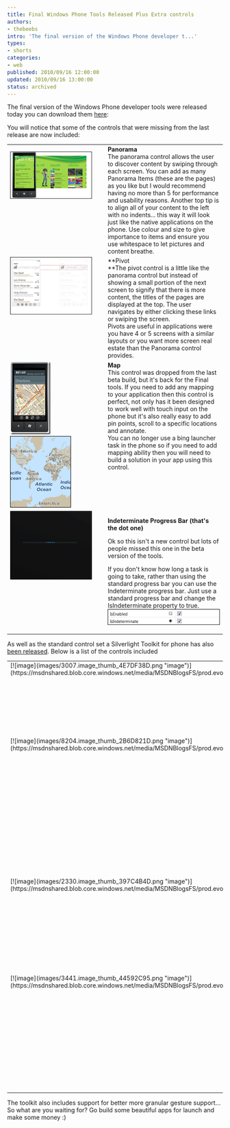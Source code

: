 ```yaml
---
title: Final Windows Phone Tools Released Plus Extra controls
authors:
- thebeebs
intro: 'The final version of the Windows Phone developer t...'
types:
- shorts
categories:
- web
published: 2010/09/16 12:00:00
updated: 2010/09/16 13:00:00
status: archived
---
```


The final version of the Windows Phone developer tools were released today you can download them [here](http://go.microsoft.com/fwlink/?LinkId=185584):

You will notice that some of the controls that were missing from the last release are now included:
  <table border="0" cellspacing="0" cellpadding="2" width="572"><tbody>     <tr>       <td valign="top" width="248">         

[![clip_image001[5]](images/2117.clip_image0015_thumb_134E2BC1.png "clip_image001[5]")](https://msdnshared.blob.core.windows.net/media/MSDNBlogsFS/prod.evol.blogs.msdn.com/CommunityServer.Blogs.Components.WeblogFiles/00/00/01/38/93/metablogapi/5722.clip_image0015_4CE16185.png)
       </td>        <td valign="top" width="10">&#160;</td>        <td valign="top" width="312">**Panorama**             
The panorama control allows the user to discover content by swiping through each screen. You can add as many Panorama Items (these are the pages) as you like but I would recommend having no more than 5 for performance and usability reasons. Another top tip is to align all of your content to the left with no indents... this way it will look just like the native applications on the phone. Use colour and size to give importance to items and ensure you use whitespace to let pictures and content breathe.</td>     </tr>      <tr>       <td valign="top" width="249">[![image](images/5672.image_thumb_0ADA309D.png "image")](https://msdnshared.blob.core.windows.net/media/MSDNBlogsFS/prod.evol.blogs.msdn.com/CommunityServer.Blogs.Components.WeblogFiles/00/00/01/38/93/metablogapi/3034.image_42BC9A8D.png) </td>        <td valign="top" width="10">&#160;</td>        <td valign="top" width="312">**Pivot              
**The pivot control is a little like the panorama control but instead of showing a small portion of the next screen to signify that there is more content, the titles of the pages are displayed at the top. The user navigates by either clicking these links or swiping the screen.             
Pivots are useful in applications were you have 4 or 5 screens with a similar layouts or you want more screen real estate than the Panorama control provides.</td>     </tr>      <tr>       <td valign="top" width="250">[![image](images/5102.image_thumb_4374B4DD.png "image")](https://msdnshared.blob.core.windows.net/media/MSDNBlogsFS/prod.evol.blogs.msdn.com/CommunityServer.Blogs.Components.WeblogFiles/00/00/01/38/93/metablogapi/5280.image_5ACFDF1B.png)&#160;[![image](images/2313.image_thumb_374314E9.png "image")](https://msdnshared.blob.core.windows.net/media/MSDNBlogsFS/prod.evol.blogs.msdn.com/CommunityServer.Blogs.Components.WeblogFiles/00/00/01/38/93/metablogapi/5125.image_4C150D69.png) </td>        <td valign="top" width="10">&#160;</td>        <td valign="top" width="312">**Map**             
This control was dropped from the last beta build, but it's back for the Final tools. If you need to add any mapping to your application then this control is perfect, not only has it been designed to work well with touch input on the phone but it's also really easy to add pin points, scroll to a specific locations and annotate.             
You can no longer use a bing launcher task in the phone so if you need to add mapping ability then you will need to build a solution in your app using this control.</td>     </tr>      <tr>       <td valign="top" width="250">[![image](images/5040.image_thumb_5E4DAE5E.png "image")](https://msdnshared.blob.core.windows.net/media/MSDNBlogsFS/prod.evol.blogs.msdn.com/CommunityServer.Blogs.Components.WeblogFiles/00/00/01/38/93/metablogapi/0334.image_5BF42C60.png) </td>        <td valign="top" width="10">&#160;</td>        <td valign="top" width="312">         

**Indeterminate Progress Bar (that's the dot one)**

Ok so this isn't a new control but lots of people missed this one in the beta version of the tools. 

If you don't know how long a task is going to take, rather than using the standard progress bar you can use the Indeterminate progress bar. Just use a standard progress bar and change the IsIndeterminate property to true.[![image](images/4666.image_thumb_3C15A2D8.png "image")](https://msdnshared.blob.core.windows.net/media/MSDNBlogsFS/prod.evol.blogs.msdn.com/CommunityServer.Blogs.Components.WeblogFiles/00/00/01/38/93/metablogapi/0456.image_642851F7.png) 
       </td>     </tr>   </tbody></table>                    

As well as the standard control set a Silverlight Toolkit for phone has also [been released](http://silverlight.codeplex.com/releases/view/52297). Below is a list of the controls included
  <table border="0" cellspacing="0" cellpadding="2" width="672"><tbody>     <tr>       <td valign="top" width="254">[![image](images/3007.image_thumb_4E7DF38D.png "image")](https://msdnshared.blob.core.windows.net/media/MSDNBlogsFS/prod.evol.blogs.msdn.com/CommunityServer.Blogs.Components.WeblogFiles/00/00/01/38/93/metablogapi/0842.image_4FC28C6C.png) </td>        <td valign="top" width="11">&#160;</td>        <td valign="top" width="405">**Toggle Switch              
**This allows you to switch something on of or off... simple huh.</td>     </tr>      <tr>       <td valign="top" width="254">[![image](images/8204.image_thumb_2B6D821D.png "image")](https://msdnshared.blob.core.windows.net/media/MSDNBlogsFS/prod.evol.blogs.msdn.com/CommunityServer.Blogs.Components.WeblogFiles/00/00/01/38/93/metablogapi/2821.image_2D8A80E6.png) </td>        <td valign="top" width="11">&#160;</td>        <td valign="top" width="405">**Context Menu              
**Press and hold an item and these context menus can appear. This is great if you want to give the user a way to delete an item from a list.</td>     </tr>      <tr>       <td valign="top" width="254">[![image](images/2330.image_thumb_397C4B4D.png "image")](https://msdnshared.blob.core.windows.net/media/MSDNBlogsFS/prod.evol.blogs.msdn.com/CommunityServer.Blogs.Components.WeblogFiles/00/00/01/38/93/metablogapi/4812.image_5BB456D3.png) </td>        <td valign="top" width="11">&#160;</td>        <td valign="top" width="405">**Date picker and time picker              
**You can now give users a touch friendly way to select the date and time.</td>     </tr>      <tr>       <td valign="top" width="254">[![image](images/3441.image_thumb_44592C95.png "image")](https://msdnshared.blob.core.windows.net/media/MSDNBlogsFS/prod.evol.blogs.msdn.com/CommunityServer.Blogs.Components.WeblogFiles/00/00/01/38/93/metablogapi/1856.image_53DC3E64.png)</td>        <td valign="top" width="11">&#160;</td>        <td valign="top" width="405">**Wrap Panel              
**If you need a simple way to layout images on a panorama or a picture gallery then you need the new wrap panel. </td>     </tr>   </tbody></table>            

The toolkit also includes support for better more granular gesture support... So what are you waiting for? Go build some beautiful apps for launch and make some money :)